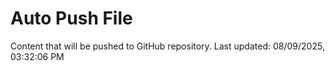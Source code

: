 # Auto Push File

Content that will be pushed to GitHub repository.
Last updated: 08/09/2025, 03:32:06 PM